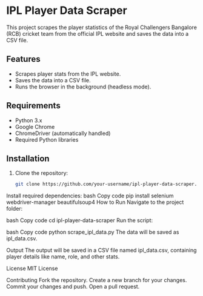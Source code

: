 # IPL Player Data Scraper

This project scrapes the player statistics of the Royal Challengers Bangalore (RCB) cricket team from the official IPL website and saves the data into a CSV file.

## Features

- Scrapes player stats from the IPL website.
- Saves the data into a CSV file.
- Runs the browser in the background (headless mode).

## Requirements

- Python 3.x
- Google Chrome
- ChromeDriver (automatically handled)
- Required Python libraries

## Installation

1. Clone the repository:
   ```bash
   git clone https://github.com/your-username/ipl-player-data-scraper.git
Install required dependencies:
bash
Copy code
pip install selenium webdriver-manager beautifulsoup4
How to Run
Navigate to the project folder:

bash
Copy code
cd ipl-player-data-scraper
Run the script:

bash
Copy code
python scrape_ipl_data.py
The data will be saved as ipl_data.csv.

Output
The output will be saved in a CSV file named ipl_data.csv, containing player details like name, role, and other stats.

License
MIT License

Contributing
Fork the repository.
Create a new branch for your changes.
Commit your changes and push.
Open a pull request.
